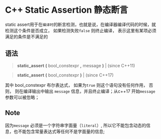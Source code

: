 # C++ Static Assertion 静态断言

static assert用于在`编译时`的断言检测，也就是说，在编译器编译代码的时候，就检测这个条件是否成立， 如果检测失败`false` 则终止编译， 表示这里有某项必须满足的条件是不满足的

语法
---

>   **static_assert** **(** bool_constexpr **,** message **)** | (since C++11)
>   **static_assert** **(** bool_constexpr  **)**              | (since C++17)
                                                                  
其中 bool_constexpr 布尔表达式， 如果为`true` 则这个语句没有任何作用， 否则， 则在编译输出中输出 `message` 信息，并且终止编译；从c++17 开始`message`参数可以被忽略；

Note
---

因为`message` 必须是一个字符串字面量（`literal`）, 所以它不能包含动态的信息，也不能包含常量表达式等任何不是字面量的信息;


